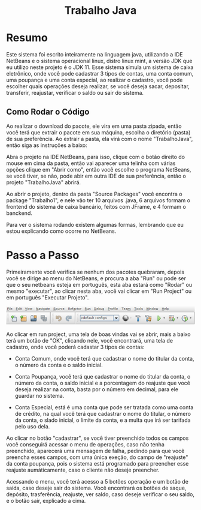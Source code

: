<h1 align="center">Trabalho Java</h1>

<h1>Resumo</h1>

Este sistema foi escrito inteiramente na linguagem java, utilizando a IDE NetBeans e o sistema operacional linux, distro linux mint, a versão JDK que eu utilizo neste projeto é o JDK 11. Esse sistema simula um sistema de caixa eletrônico, onde você pode cadastrar 3 tipos de contas, uma conta comum, uma poupança e uma conta especial, ao realizar o cadastro, você pode escolher quais operações deseja realizar, se você deseja sacar, depositar, transferir, reajustar, verificar o saldo ou sair do sistema.

<h2>Como Rodar o Código</h2>

Ao realizar o download do pacote, ele vira em uma pasta zipada, então você terá que extrair o pacote em sua máquina, escolha o diretório (pasta) de sua preferência. Ao extrair a pasta, ela virá com o nome "TrabalhoJava", então siga as instruções a baixo:

Abra o projeto na IDE NetBeans, para isso, clique com o botão direito do mouse em cima da pasta, então vai aparecer uma telinha com várias opções
clique em "Abrir como", então você escolhe o programa NetBeans, se você tiver, se não, pode abir em outra IDE de sua preferência, então o projeto "TrabalhoJava" abrirá.

Ao abrir o projeto, dentro da pasta "Source Packages" você encontra o package "Trabalho1", e nele vão ter 10 arquivos .java, 6 arquivos formam o frontend do sistema de caixa bancário, feitos com JFrame, e 4 formam o banckend.

Para ver o sistema rodando existem algumas formas, lembrando que eu estou explicando como ocorre no NetBeans.

<h1>Passo a Passo</h1>

Primeiramente você verifica se nenhum dos pacotes quebraram, depois você se dirige ao menu do NetBeans, e procura a aba "Run" ou pode ser que o seu netbeans esteja em português, esta aba estará como "Rodar" ou mesmo "executar", ao clicar nesta aba, você vai clicar em "Run Project" ou em português "Executar Projeto".

<p aling="center"><img src="Imagens/menunetbeans.png"></p>

Ao clicar em run project, uma tela de boas vindas vai se abrir, mais a baixo terá um botão de "OK", clicando nele, você encontrará, uma tela de cadastro, onde você poderá cadastar 3 tipos de contas:

- Conta Comum, onde você terá que cadastrar o nome do titular da conta, o número da conta e o saldo inicial.

- Conta Poupança, você terá que cadastrar o nome do titular da conta, o número da conta, o saldo inicial e a porcentagem do   reajuste que você deseja realizar na conta, basta por o número em decimal, para ele guardar no sistema.

- Conta Especial, está é uma conta que pode ser tratada como uma conta de crédito, na qual você terá que cadastrar o nome do titular, o número da conta, o slado inicial, o limite da conta, e a multa que irá ser tarifada pelo uso dela.

Ao clicar no botão "cadastrar", se você tiver preenchido todos os campos você conseguirá acessar o menu de operações, caso não tenha preenchido, aparecerá uma mensagem de falha, pedindo para que vocẽ preencha esses campos, com uma única exeção, do campo de "reajuste" da conta poupança, pois o sistema está programado para preencher esse reajuste aumáticamente, caso o cliente não deseje preencher.

Acessando o menu, você terá acesso a 5 botões operação e um botão de saída, caso deseje sair do sistema. Você encontrará os botões de saque, depósito, trasferência, reajuste, ver saldo, caso deseje verificar o seu saldo, e o botão sair, explicado a cima. 









